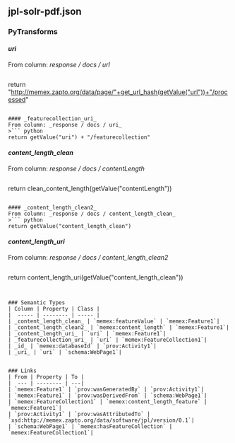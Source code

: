 ## jpl-solr-pdf.json

### PyTransforms
#### _uri_
From column: _response / docs / url_
>``` python
return "http://memex.zapto.org/data/page/"+get_url_hash(getValue("url"))+"/processed"
```

#### _featurecollection_uri_
From column: _response / docs / uri_
>``` python
return getValue("uri") + "/featurecollection"
```

#### _content_length_clean_
From column: _response / docs / contentLength_
>``` python
return clean_content_length(getValue("contentLength"))
```

#### _content_length_clean2_
From column: _response / docs / content_length_clean_
>``` python
return getValue("content_length_clean")
```

#### _content_length_uri_
From column: _response / docs / content_length_clean2_
>``` python
return content_length_uri(getValue("content_length_clean"))
```


### Semantic Types
| Column | Property | Class |
|  ----- | -------- | ----- |
| _content_length_clean_ | `memex:featureValue` | `memex:Feature1`|
| _content_length_clean2_ | `memex:content_length` | `memex:Feature1`|
| _content_length_uri_ | `uri` | `memex:Feature1`|
| _featurecollection_uri_ | `uri` | `memex:FeatureCollection1`|
| _id_ | `memex:databaseId` | `prov:Activity1`|
| _uri_ | `uri` | `schema:WebPage1`|


### Links
| From | Property | To |
|  --- | -------- | ---|
| `memex:Feature1` | `prov:wasGeneratedBy` | `prov:Activity1`|
| `memex:Feature1` | `prov:wasDerivedFrom` | `schema:WebPage1`|
| `memex:FeatureCollection1` | `memex:content_length_feature` | `memex:Feature1`|
| `prov:Activity1` | `prov:wasAttributedTo` | `xsd:http://memex.zapto.org/data/software/jpl/version/0.1`|
| `schema:WebPage1` | `memex:hasFeatureCollection` | `memex:FeatureCollection1`|
